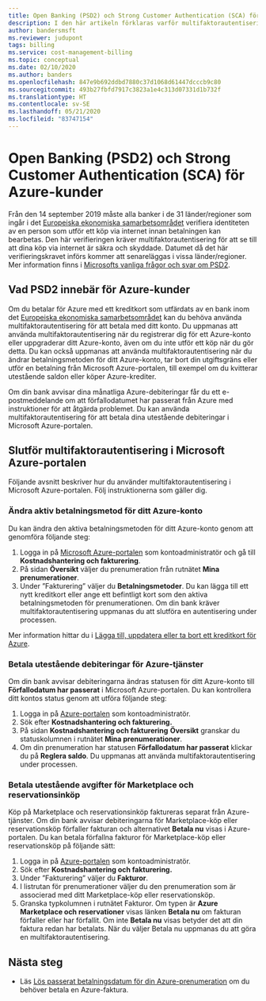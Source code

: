 ```yaml
---
title: Open Banking (PSD2) och Strong Customer Authentication (SCA) för Azure-kunder
description: I den här artikeln förklaras varför multifaktorautentisering krävs för vissa Azure-köp och hur du genomför autentiseringen.
author: bandersmsft
ms.reviewer: judupont
tags: billing
ms.service: cost-management-billing
ms.topic: conceptual
ms.date: 02/10/2020
ms.author: banders
ms.openlocfilehash: 847e9b692ddbd7880c37d1068d61447dcccb9c80
ms.sourcegitcommit: 493b27fbfd7917c3823a1e4c313d07331d1b732f
ms.translationtype: HT
ms.contentlocale: sv-SE
ms.lasthandoff: 05/21/2020
ms.locfileid: "83747154"
---
```

# <a name="open-banking-psd2-and-strong-customer-authentication-sca-for-azure-customers"></a>Open Banking (PSD2) och Strong Customer Authentication (SCA) för Azure-kunder

Från den 14 september 2019 måste alla banker i de 31 länder/regioner som ingår i det [Europeiska ekonomiska samarbetsområdet](https://en.wikipedia.org/wiki/European_Economic_Area) verifiera identiteten av en person som utför ett köp via internet innan betalningen kan bearbetas. Den här verifieringen kräver multifaktorautentisering för att se till att dina köp via internet är säkra och skyddade. Datumet då det här verifieringskravet införs kommer att senareläggas i vissa länder/regioner. Mer information finns i [Microsofts vanliga frågor och svar om PSD2](https://support.microsoft.com/en-us/help/4517854?preview).

## <a name="what-psd2-means-for-azure-customers"></a>Vad PSD2 innebär för Azure-kunder

Om du betalar för Azure med ett kreditkort som utfärdats av en bank inom det [Europeiska ekonomiska samarbetsområdet](https://en.wikipedia.org/wiki/European_Economic_Area) kan du behöva använda multifaktorautentisering för att betala med ditt konto. Du uppmanas att använda multifaktorautentisering när du registrerar dig för ett Azure-konto eller uppgraderar ditt Azure-konto, även om du inte utför ett köp när du gör detta. Du kan också uppmanas att använda multifaktorautentisering när du ändrar betalningsmetoden för ditt Azure-konto, tar bort din utgiftsgräns eller utför en betalning från Microsoft Azure-portalen, till exempel om du kvitterar utestående saldon eller köper Azure-krediter.

Om din bank avvisar dina månatliga Azure-debiteringar får du ett e-postmeddelande om att förfallodatumet har passerat från Azure med instruktioner för att åtgärda problemet. Du kan använda multifaktorautentisering för att betala dina utestående debiteringar i Microsoft Azure-portalen.

## <a name="complete-multi-factor-authentication-in-the-azure-portal"></a>Slutför multifaktorautentisering i Microsoft Azure-portalen

Följande avsnitt beskriver hur du använder multifaktorautentisering i Microsoft Azure-portalen. Följ instruktionerna som gäller dig.

### <a name="change-the-active-payment-method-of-your-azure-account"></a>Ändra aktiv betalningsmetod för ditt Azure-konto

Du kan ändra den aktiva betalningsmetoden för ditt Azure-konto genom att genomföra följande steg:

1. Logga in på [Microsoft Azure-portalen](https://portal.azure.com) som kontoadministratör och gå till **Kostnadshantering och fakturering**.
2. På sidan **Översikt** väljer du prenumeration från rutnätet **Mina prenumerationer**.
3. Under ”Fakturering” väljer du **Betalningsmetoder**. Du kan lägga till ett nytt kreditkort eller ange ett befintligt kort som den aktiva betalningsmetoden för prenumerationen. Om din bank kräver multifaktorautentisering uppmanas du att slutföra en autentisering under processen.

Mer information hittar du i [Lägga till, uppdatera eller ta bort ett kreditkort för Azure](change-credit-card.md).

### <a name="settle-outstanding-charges-for-azure-services"></a>Betala utestående debiteringar för Azure-tjänster

Om din bank avvisar debiteringarna ändras statusen för ditt Azure-konto till **Förfallodatum har passerat** i Microsoft Azure-portalen. Du kan kontrollera ditt kontos status genom att utföra följande steg:

1. Logga in på [Azure-portalen](https://portal.azure.com/) som kontoadministratör.
2. Sök efter **Kostnadshantering och fakturering.**
3. På sidan **Kostnadshantering och fakturering** **Översikt** granskar du statuskolumnen i rutnätet **Mina prenumerationer**.
4. Om din prenumeration har statusen **Förfallodatum har passerat** klickar du på **Reglera saldo**. Du uppmanas att använda multifaktorautentisering under processen.

### <a name="settle-outstanding-charges-for-marketplace-and-reservation-purchases"></a>Betala utestående avgifter för Marketplace och reservationsinköp

Köp på Marketplace och reservationsinköp faktureras separat från Azure-tjänster. Om din bank avvisar debiteringarna för Marketplace-köp eller reservationsköp förfaller fakturan och alternativet **Betala nu** visas i Azure-portalen. Du kan betala förfallna fakturor för Marketplace-köp eller reservationsköp på följande sätt:

1. Logga in på [Azure-portalen](https://portal.azure.com/) som kontoadministratör.
2. Sök efter **Kostnadshantering och fakturering.**
3. Under ”Fakturering” väljer du **Fakturor**.
5. I listrutan för prenumerationer väljer du den prenumeration som är associerad med ditt Marketplace-köp eller reservationsköp.
6. Granska typkolumnen i rutnätet Fakturor. Om typen är **Azure Marketplace och reservationer** visas länken **Betala nu** om fakturan förfaller eller har förfallit. Om inte **Betala nu** visas betyder det att din faktura redan har betalats. När du väljer Betala nu uppmanas du att göra en multifaktorautentisering.

## <a name="next-steps"></a>Nästa steg
- Läs [Lös passerat betalningsdatum för din Azure-prenumeration](resolve-past-due-balance.md) om du behöver betala en Azure-faktura.

